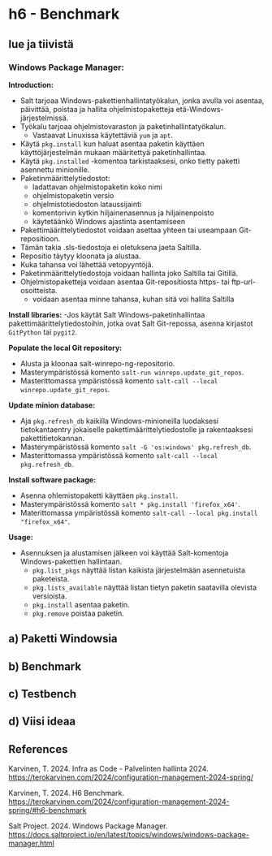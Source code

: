 # h6 - Benchmark

## lue ja tiivistä
### Windows Package Manager:
**Introduction:**
- Salt tarjoaa Windows-pakettienhallintatyökalun, jonka avulla voi asentaa, päivittää, poistaa ja hallita ohjelmistopaketteja etä-Windows-järjestelmissä.
- Työkalu tarjoaa ohjelmistovaraston ja paketinhallintatyökalun.
    - Vastaavat Linuxissa käytettäviä ```yum``` ja ```apt```.
- Käytä ```pkg.install``` kun haluat asentaa paketin käyttäen käyttöjärjestelmän mukaan määritettyä paketinhallintaa.
- Käytä ```pkg.installed``` -komentoa tarkistaaksesi, onko tietty paketti asennettu minionille.
- Paketinmäärittelytiedostot:
    - ladattavan ohjelmistopaketin koko nimi
    - ohjelmistopaketin versio
    - ohjelmistotiedoston lataussijainti
    - komentorivin kytkin hiljainenasennus ja hiljainenpoisto
    - käytetäänkö Windows ajastinta asentamiseen
- Pakettimäärittelytiedostot voidaan asettaa yhteen tai useampaan Git-repositioon.
- Tämän takia .sls-tiedostoja ei oletuksena jaeta Saltilla.
- Repositio täytyy kloonata ja alustaa.
- Kuka tahansa voi lähettää vetopyyntöjä.
- Paketinmäärittelytiedostoja voidaan hallinta joko Saltilla tai Gitillä.
- Ohjelmistopaketteja voidaan asentaa Git-repositiosta https- tai ftp-url-osoitteista.
    - voidaan asentaa minne tahansa, kuhan sitä voi hallita Saltilla
  
**Install libraries:**
-Jos käytät Salt Windows-paketinhallintaa pakettimäärittelytiedostoihin, jotka ovat Salt Git-repossa, asenna kirjastot ```GitPython``` tai ```pygit2```.

**Populate the local Git repository:**
- Alusta ja kloonaa salt-winrepo-ng-repositorio.
- Masterympäristössä komento ```salt-run winrepo.update_git_repos```.
- Masterittomassa ympäristössä komento ```salt-call --local winrepo.update_git_repos```.

**Update minion database:**
- Aja ```pkg.refresh_db``` kaikilla Windows-minioneilla luodaksesi tietokantaentry jokaiselle pakettimäärittelytiedostolle ja rakentaaksesi pakettitietokannan.
- Masterympäristössä komento ```salt -G 'os:windows' pkg.refresh_db```.
- Masterittomassa ympäristössä komento ```salt-call --local pkg.refresh_db```.

**Install software package:**
- Asenna ohlemistopaketti käyttäen ```pkg.install```.
- Masterympäristössä komento ```salt * pkg.install 'firefox_x64'```.
- Materittomassa ympäristössä komento ```salt-call --local pkg.install "firefox_x64"```.

**Usage:**
- Asennuksen ja alustamisen jälkeen voi käyttää Salt-komentoja Windows-pakettien hallintaan.
  - ```pkg.list_pkgs``` näyttää listan kaikista järjestelmään asennetuista paketeista.
  - ```pkg.lists_available```  näyttää listan tietyn paketin saatavilla olevista versioista.
  - ```pkg.install``` asentaa paketin.
  - ```pkg.remove``` poistaa paketin.

## a) Paketti Windowsia

## b) Benchmark

## c) Testbench


## d) Viisi ideaa


## References
Karvinen, T. 2024. Infra as Code - Palvelinten hallinta 2024. https://terokarvinen.com/2024/configuration-management-2024-spring/

Karvinen, T. 2024. H6 Benchmark. https://terokarvinen.com/2024/configuration-management-2024-spring/#h6-benchmark

Salt Project. 2024. Windows Package Manager. https://docs.saltproject.io/en/latest/topics/windows/windows-package-manager.html
